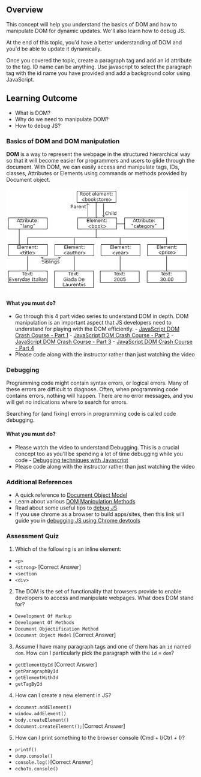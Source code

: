 ## Overview

This concept will help you understand the basics of DOM and how to manipulate DOM for dynamic updates. We'll also learn how to debug JS.

At the end of this topic, you'd have a better understanding of DOM and you'd be able to update it dynamically.

Once you covered the topic, create a paragraph tag and add an id attribute to the tag. ID name can be anything. Use javascript to select the paragraph tag with the id name you have provided and add a background color using JavaScript.

## Learning Outcome

- What is DOM?
- Why do we need to manipulate DOM?
- How to debug JS?

### Basics of DOM and DOM manipulation

**DOM** is a way to represent the webpage in the structured hierarchical way so that it will become easier for programmers and users to glide through the document. With DOM, we can easily access and manipulate tags, IDs, classes, Attributes or Elements using commands or methods provided by Document object.

![DOM](images/dom.gif)

#### What you must do?

- Go through this 4 part video series to understand DOM in depth. DOM manipulation is an important aspect that JS developers need to understand for playing with the DOM efficiently. - [JavaScript DOM Crash Course - Part 1](https://www.youtube.com/watch?v=0ik6X4DJKCc) - [JavaScript DOM Crash Course - Part 2](https://www.youtube.com/watch?v=mPd2aJXCZ2g) - [JavaScript DOM Crash Course - Part 3](https://www.youtube.com/watch?v=wK2cBMcDTss) - [JavaScript DOM Crash Course - Part 4](https://www.youtube.com/watch?v=i37KVt_IcXw)
- Please code along with the instructor rather than just watching the video

### Debugging

Programming code might contain syntax errors, or logical errors. Many of these errors are difficult to diagnose. Often, when programming code contains errors, nothing will happen. There are no error messages, and you will get no indications where to search for errors.

Searching for (and fixing) errors in programming code is called code debugging.

#### What you must do?

- Please watch the video to understand Debugging. This is a crucial concept too as you'll be spending a lot of time debugging while you code - [Debugging techniques with Javascript](https://www.youtube.com/watch?v=3EXNtmgf87s)
- Please code along with the instructor rather than just watching the video

### Additional References

- A quick reference to [Document Object Model](https://developer.mozilla.org/en-US/docs/Web/API/Document_Object_Model/Introduction)
- Learn about various [DOM Manipulation Methods](https://www.hongkiat.com/blog/dom-manipulation-javascript-methods/)
- Read about some useful tips to [debug JS](https://raygun.com/javascript-debugging-tips)
- If you use chrome as a browser to build apps/sites, then this link will guide you in [debugging JS using Chrome devtools](https://javascript.info/debugging-chrome)

### Assessment Quiz

1. Which of the following is an inline element:

- `<p>`
- `<strong>` [Correct Answer]
- `<section`
- `<div>`

2. The DOM is the set of functionality that browsers provide to enable developers to access and manipulate webpages. What does DOM stand for?

- `Development Of Markup`
- `Development Of Methods`
- `Document Objectification Method`
- `Document Object Model` [Correct Answer]

3. Assume I have many paragraph tags and one of them has an `id` named `dom`. How can I particularly pick the paragraph with the `id` = `dom`?

- `getElementById` [Correct Answer]
- `getParagraphById`
- `getElementWithId`
- `getTagById`

4. How can I create a new element in JS?

- `document.addElement()`
- `window.addElement()`
- `body.createElement()`
- `document.createElement();`[Correct Answer]

5. How can I print something to the browser console (Cmd + I/Ctrl + I)?

- `printf()`
- `dump.console()`
- `console.log()`[Correct Answer]
- `echoTo.console()`
